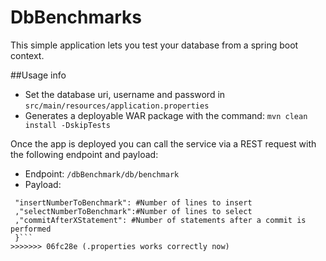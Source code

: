 # DbBenchmarks
This simple application lets you test your database from a spring boot context.

##Usage info
* Set the database uri, username and password in ```src/main/resources/application.properties```
* Generates a deployable WAR package with the command: ```mvn clean install -DskipTests```

Once the app is deployed you can call the service via a REST request with the following endpoint and payload: 
 * Endpoint: ```/dbBenchmark/db/benchmark```
 * Payload: 
  ```{
   "insertNumberToBenchmark": #Number of lines to insert
   ,"selectNumberToBenchmark":#Number of lines to select
   ,"commitAfterXStatement": #Number of statements after a commit is performed
   }```
>>>>>>> 06fc28e (.properties works correctly now)
